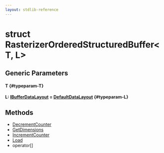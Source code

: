 ```yaml
---
layout: stdlib-reference
---
```


# struct RasterizerOrderedStructuredBuffer\<T, L\>

## Generic Parameters

#### T {#typeparam-T}
#### L: [IBufferDataLayout](/stdlib-reference/interfaces/IBufferDataLayout/index) = [DefaultDataLayout](/stdlib-reference/types/DefaultDataLayout/index) {#typeparam-L}

## Methods

* [DecrementCounter](/stdlib-reference/types/RasterizerOrderedStructuredBuffer/DecrementCounter)
* [GetDimensions](/stdlib-reference/types/RasterizerOrderedStructuredBuffer/GetDimensions)
* [IncrementCounter](/stdlib-reference/types/RasterizerOrderedStructuredBuffer/IncrementCounter)
* [Load](/stdlib-reference/types/RasterizerOrderedStructuredBuffer/Load)
* operator\[\]

